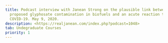 ```yaml
---
title: Podcast interview with Janean Strong on the plausible link between
  proposed glyphosate contamination in biofuels and an acute reaction to
  COVID-19. May 9, 2020.
description: <https://realjanean.com/index.php?podcast=1048>
tab: Undegraduate Courses
priority: 1
---
```

